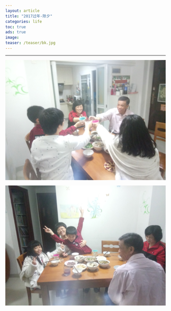 ```yaml
---
layout: article
title: "2017过年-除夕"
categories: life
toc: true
ads: true
image:
teaser: /teaser/bk.jpg
---
```


---



![df](https://github.com/storage201602/storage201602/blob/master/myhome2016/_posts/life/2017-01-28-20170128003708life.md/IMG_20170127_182719.jpg?raw=true)

![df](https://github.com/storage201602/storage201602/blob/master/myhome2016/_posts/life/2017-01-28-20170128003708life.md/IMG_20170127_182707.jpg?raw=true)

